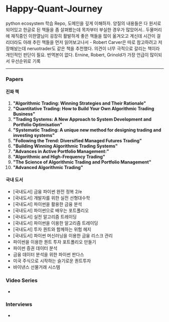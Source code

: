 # Happy-Quant-Journey
python ecosystem 학습 Repo, 도메인을 깊게 이해하자. 양질의 내용들은 다 원서로 되어있고 한글로 된 책들을 좀 살펴봤는데 목차부터 부실한 경우가 많았어서.. 
두물머리에 재직중인 이한열님이 굉장히 활발하게 좋은 책들을 많이 옮겨오고 계신데 시간이 걸리더라도 아래 추린 책들을 먼저 읽어보고나서 - Robert Carver은 따로 참고하려고 저장해놨는데 neruotrader도 같은 책을 추천했다. 
의견이 너무 극적으로 갈리는 책이라 개인적인 판단이 필요. 번역본이 없다. Ernine, Robert, Grinold가 가장 언급이 많이되서 우선순위로 기록

<hr>

### Papers
#### 진짜 책
1. **"Algorithmic Trading: Winning Strategies and Their Rationale"**
2. **"Quantitative Trading: How to Build Your Own Algorithmic Trading Business"**
3. **"Trading Systems: A New Approach to System Development and Portfolio Optimisation"**
4. **"Systematic Trading: A unique new method for designing trading and investing systems"**
5. **"Following the Trend: Diversified Managed Futures Trading"**
6. **"Building Winning Algorithmic Trading Systems"**
7. **"Advances in Active Portfolio Management:"**
8. **"Algorithmic and High-Frequency Trading"**
9. **"The Science of Algorithmic Trading and Portfolio Management"**
10. **"Advanced Algorithmic Trading"**

#### 국내 도서
- [국내도서] 금융 파이썬 완전 정복 2/e
- [국내도서] 개발자를 위한 실전 선형대수학 
- [국내도서] 파이썬을 활용한 금융 분석
- [국내도서] 파이썬으로 배우는 포트폴리오
- [국내도서] 실전 알고리즘 트레이딩
- [국내도서] 파이썬을 이용한 알고리즘 트레이딩
- [국내도서] 투자 퀀트와 함께하는 위험 헤지
- [국내도서] 파이썬 머신러닝을 이용한 금융 리스크 관리
- 파이썬을 이용한 퀀트 투자 포트폴리오 만들기
- 파이썬 증권 데이터 분석
- 금융 데이터 분석을 위한 파이썬 판다스
- 미국 주식으로 시작하는 슬기로운 퀀트투자 
- 바이낸스 선물거래 시스템

### Video Series
- 

### Interviews
- 

